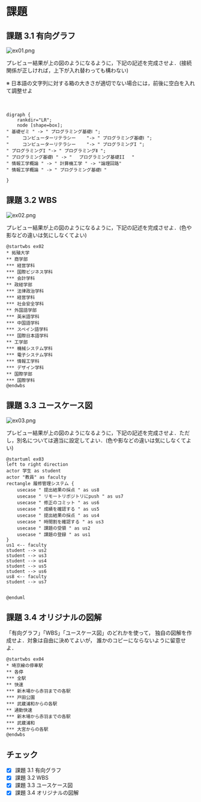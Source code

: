 # 課題

## 課題 3.1 有向グラフ

![ex01.png](ex01.png)

プレビュー結果が上の図のようになるように，下記の記述を完成させよ．(接続関係が正しければ，上下が入れ替わっても構わない)

※ 日本語の文字列に対する箱の大きさが適切でない場合には，前後に空白を入れて調整せよ

　

```graphviz
digraph {
    rankdir="LR";
    node [shape=box];
" 基礎ゼミ " -> " プログラミング基礎Ⅰ ";
"     コンピューターリテラシー    "-> " プログラミング基礎Ⅰ ";
"     コンピューターリテラシー    "-> " プログラミングI ";
" プログラミングI "-> " プログラミングⅡ ";
" プログラミング基礎Ⅰ " -> " 　プログラミング基礎II 　"
" 情報工学概論 " -> " 計算機工学 " -> "論理回路"
" 情報工学概論 " -> " プログラミング基礎Ⅰ "

}
```

## 課題 3.2 WBS

![ex02.png](ex02.png)

プレビュー結果が上の図のようになるように，下記の記述を完成させよ．(色や影などの違いは気にしなくてよい)

```plantUML
@startwbs ex02
* 拓殖大学
** 商学部
*** 経営学科
*** 国際ビジネス学科
*** 会計学科
** 政経学部
*** 法律政治学科
*** 経営学科
*** 社会安全学科
** 外国語学部
*** 英米語学科
*** 中国語学科
*** スペイン語学科
*** 国際日本語学科
** 工学部
*** 機械システム学科
*** 電子システム学科
*** 情報工学科
*** デザイン学科
** 国際学部
*** 国際学科
@endwbs
```

## 課題 3.3 ユースケース図

![ex03.png](ex03.png)

プレビュー結果が上の図のようになるように，下記の記述を完成させよ．ただし，別名については適当に設定してよい．(色や影などの違いは気にしなくてよい)

```plantUML
@startuml ex03
left to right direction
actor 学生 as student
actor "教員" as faculty
rectangle 履修管理システム {
    usecase " 提出結果の採点 " as us8
    usecase " リモートリポジトリにpush " as us7
    usecase " 修正のコミット " as us6
    usecase " 成績を確認する " as us5
    usecase " 提出結果の採点 " as us4
    usecase " 時間割を確認する " as us3
    usecase " 課題の受領 " as us2
    usecase " 課題の登録 " as us1
}
us1 <-- faculty
student --> us2
student --> us3
student --> us4
student --> us5
student --> us6
us8 <-- faculty
student --> us7


@enduml
```

## 課題 3.4 オリジナルの図解

「有向グラフ」「WBS」「ユースケース図」のどれかを使って，
独自の図解を作成せよ．対象は自由に決めてよいが，
誰かのコピーにならないように留意せよ．

```plantuml
@startwbs ex04
* 埼京線の停車駅
** 各停
*** 全駅
** 快速
*** 新木場から赤羽までの各駅
*** 戸田公園
*** 武蔵浦和からの各駅
** 通勤快速
*** 新木場から赤羽までの各駅
*** 武蔵浦和
*** 大宮からの各駅
@endwbs
```


## チェック
- [x] 課題 3.1 有向グラフ
- [x] 課題 3.2 WBS
- [x] 課題 3.3 ユースケース図
- [x] 課題 3.4 オリジナルの図解
